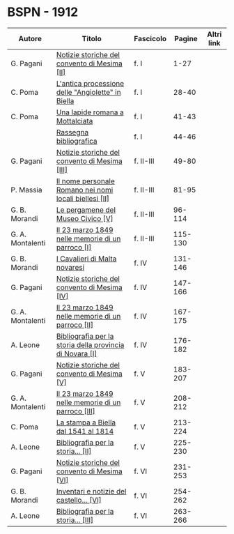 # BSPN - 1912

| Autore           | Titolo                                                                                                        | Fascicolo | Pagine  | Altri link |
|------------------|---------------------------------------------------------------------------------------------------------------|-----------|---------|------------|
| G. Pagani        | [Notizie storiche del convento di Mesima [II]](https://en.calameo.com/read/007260735c0f6216b6872)             | f. I      | 1-27    |            |
| C. Poma          | [L'antica processione delle "Angiolette" in Biella](https://en.calameo.com/read/007260735c0f6216b6872)        | f. I      | 28-40   |            |
| C. Poma          | [Una lapide romana a Mottalciata](https://en.calameo.com/read/007260735c0f6216b6872)                          | f. I      | 41-43   |            |
|                  | [Rassegna bibliografica](https://en.calameo.com/read/007260735c0f6216b6872)                                   | f. I      | 44-46   |            |
| G. Pagani        | [Notizie storiche del convento di Mesima [III]](https://en.calameo.com/read/007260735fe77be4dd1ec)            | f. II-III | 49-80   |            |
| P. Massia        | [Il nome personale Romano nei nomi locali biellesi [II]](https://en.calameo.com/read/007260735fe77be4dd1ec)   | f. II-III | 81-95   |            |
| G. B. Morandi    | [Le pergamene del Museo Civico [V]](https://en.calameo.com/read/007260735fe77be4dd1ec)                        | f. II-III | 96-114  |            |
| G. A. Montalenti | [Il 23 marzo 1849 nelle memorie di un parroco [I]](https://en.calameo.com/read/007260735fe77be4dd1ec)         | f. II-III | 115-130 |            |
| G. B. Morandi    | [I Cavalieri di Malta novaresi](https://en.calameo.com/read/00726073554fac1cee4ed)                            | f. IV     | 131-146 |            |
| G. Pagani        | [Notizie storiche del convento di Mesima [IV]](https://en.calameo.com/read/00726073554fac1cee4ed)             | f. IV     | 147-166 |            |
| G. A. Montalenti | [Il 23 marzo 1849 nelle memorie di un parroco [II]](https://en.calameo.com/read/00726073554fac1cee4ed)        | f. IV     | 167-175 |            |
| A. Leone         | [Bibliografia per la storia della provincia di Novara [I]](https://en.calameo.com/read/00726073554fac1cee4ed) | f. IV     | 176-182 |            |
| G. Pagani        | [Notizie storiche del convento di Mesima [V]](https://en.calameo.com/read/007260735cf08801b46d8)              | f. V      | 183-207 |            |
| G. A. Montalenti | [Il 23 marzo 1849 nelle memorie di un parroco [III]](https://en.calameo.com/read/007260735cf08801b46d8)       | f. V      | 208-212 |            |
| C. Poma          | [La stampa a Biella dal 1541 al 1814](https://en.calameo.com/read/007260735cf08801b46d8)                      | f. V      | 213-224 |            |
| A. Leone         | [Bibliografia per la storia... [II]](https://en.calameo.com/read/007260735cf08801b46d8)                       | f. V      | 225-230 |            |
| G. Pagani        | [Notizie storiche del convento di Mesima [VI]](https://en.calameo.com/read/0072607350bb12f9d2f20)             | f. VI     | 231-253 |            |
| G. B. Morandi    | [Inventari e notizie del castello... [VI]](https://en.calameo.com/read/0072607350bb12f9d2f20)                 | f. VI     | 254-262 |            |
| A. Leone         | [Bibliografia per la storia... [III]](https://en.calameo.com/read/0072607350bb12f9d2f20)                      | f. VI     | 263-266 |            |
